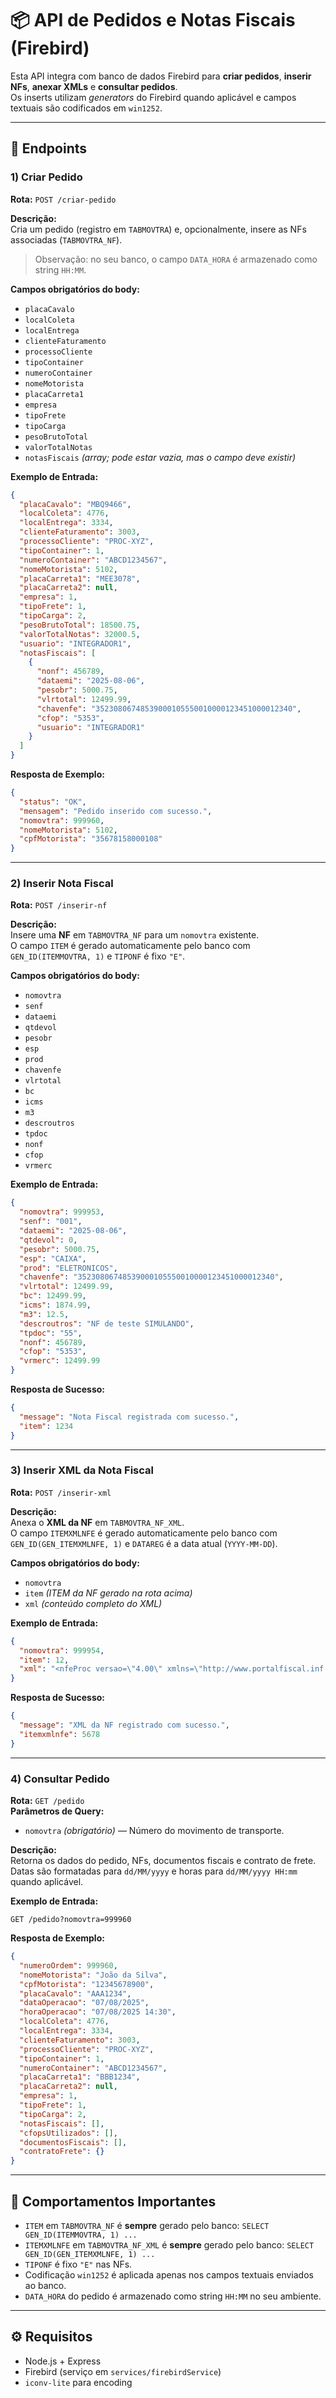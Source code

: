# 📦 API de Pedidos e Notas Fiscais (Firebird)

Esta API integra com banco de dados Firebird para **criar pedidos**, **inserir NFs**, **anexar XMLs** e **consultar pedidos**.  
Os inserts utilizam *generators* do Firebird quando aplicável e campos textuais são codificados em `win1252`.

---

## 🚀 Endpoints

### 1) Criar Pedido
**Rota:** `POST /criar-pedido`

**Descrição:**  
Cria um pedido (registro em `TABMOVTRA`) e, opcionalmente, insere as NFs associadas (`TABMOVTRA_NF`).  
> Observação: no seu banco, o campo `DATA_HORA` é armazenado como string `HH:MM`.

**Campos obrigatórios do body:**
- `placaCavalo`
- `localColeta`
- `localEntrega`
- `clienteFaturamento`
- `processoCliente`
- `tipoContainer`
- `numeroContainer`
- `nomeMotorista`
- `placaCarreta1`
- `empresa`
- `tipoFrete`
- `tipoCarga`
- `pesoBrutoTotal`
- `valorTotalNotas`
- `notasFiscais` *(array; pode estar vazia, mas o campo deve existir)*

**Exemplo de Entrada:**
```json
{
  "placaCavalo": "MBQ9466",
  "localColeta": 4776,
  "localEntrega": 3334,
  "clienteFaturamento": 3003,
  "processoCliente": "PROC-XYZ",
  "tipoContainer": 1,
  "numeroContainer": "ABCD1234567",
  "nomeMotorista": 5102,
  "placaCarreta1": "MEE3078",
  "placaCarreta2": null,
  "empresa": 1,
  "tipoFrete": 1,
  "tipoCarga": 2,
  "pesoBrutoTotal": 18500.75,
  "valorTotalNotas": 32000.5,
  "usuario": "INTEGRADOR1",
  "notasFiscais": [
    {
      "nonf": 456789,
      "dataemi": "2025-08-06",
      "pesobr": 5000.75,
      "vlrtotal": 12499.99,
      "chavenfe": "35230806748539000105550010000123451000012340",
      "cfop": "5353",
      "usuario": "INTEGRADOR1"
    }
  ]
}
```

**Resposta de Exemplo:**
```json
{
  "status": "OK",
  "mensagem": "Pedido inserido com sucesso.",
  "nomovtra": 999960,
  "nomeMotorista": 5102,
  "cpfMotorista": "35678158000108"
}
```

---

### 2) Inserir Nota Fiscal
**Rota:** `POST /inserir-nf`

**Descrição:**  
Insere uma **NF** em `TABMOVTRA_NF` para um `nomovtra` existente.  
O campo `ITEM` é gerado automaticamente pelo banco com `GEN_ID(ITEMMOVTRA, 1)` e `TIPONF` é fixo `"E"`.

**Campos obrigatórios do body:**
- `nomovtra`
- `senf`
- `dataemi`
- `qtdevol`
- `pesobr`
- `esp`
- `prod`
- `chavenfe`
- `vlrtotal`
- `bc`
- `icms`
- `m3`
- `descroutros`
- `tpdoc`
- `nonf`
- `cfop`
- `vrmerc`

**Exemplo de Entrada:**
```json
{
  "nomovtra": 999953,
  "senf": "001",
  "dataemi": "2025-08-06",
  "qtdevol": 0,
  "pesobr": 5000.75,
  "esp": "CAIXA",
  "prod": "ELETRONICOS",
  "chavenfe": "35230806748539000105550010000123451000012340",
  "vlrtotal": 12499.99,
  "bc": 12499.99,
  "icms": 1874.99,
  "m3": 12.5,
  "descroutros": "NF de teste SIMULANDO",
  "tpdoc": "55",
  "nonf": 456789,
  "cfop": "5353",
  "vrmerc": 12499.99
}
```

**Resposta de Sucesso:**
```json
{
  "message": "Nota Fiscal registrada com sucesso.",
  "item": 1234
}
```

---

### 3) Inserir XML da Nota Fiscal
**Rota:** `POST /inserir-xml`

**Descrição:**  
Anexa o **XML da NF** em `TABMOVTRA_NF_XML`.  
O campo `ITEMXMLNFE` é gerado automaticamente pelo banco com `GEN_ID(GEN_ITEMXMLNFE, 1)` e `DATAREG` é a data atual (`YYYY-MM-DD`).

**Campos obrigatórios do body:**
- `nomovtra`
- `item` *(ITEM da NF gerado na rota acima)*
- `xml` *(conteúdo completo do XML)*

**Exemplo de Entrada:**
```json
{
  "nomovtra": 999954,
  "item": 12,
  "xml": "<nfeProc versao=\"4.00\" xmlns=\"http://www.portalfiscal.inf.br/nfe\"><NFe>...</NFe></nfeProc>"
}
```

**Resposta de Sucesso:**
```json
{
  "message": "XML da NF registrado com sucesso.",
  "itemxmlnfe": 5678
}
```

---

### 4) Consultar Pedido
**Rota:** `GET /pedido`  
**Parâmetros de Query:**  
- `nomovtra` *(obrigatório)* — Número do movimento de transporte.

**Descrição:**  
Retorna os dados do pedido, NFs, documentos fiscais e contrato de frete.  
Datas são formatadas para `dd/MM/yyyy` e horas para `dd/MM/yyyy HH:mm` quando aplicável.

**Exemplo de Entrada:**
```http
GET /pedido?nomovtra=999960
```

**Resposta de Exemplo:**
```json
{
  "numeroOrdem": 999960,
  "nomeMotorista": "João da Silva",
  "cpfMotorista": "12345678900",
  "placaCavalo": "AAA1234",
  "dataOperacao": "07/08/2025",
  "horaOperacao": "07/08/2025 14:30",
  "localColeta": 4776,
  "localEntrega": 3334,
  "clienteFaturamento": 3003,
  "processoCliente": "PROC-XYZ",
  "tipoContainer": 1,
  "numeroContainer": "ABCD1234567",
  "placaCarreta1": "BBB1234",
  "placaCarreta2": null,
  "empresa": 1,
  "tipoFrete": 1,
  "tipoCarga": 2,
  "notasFiscais": [],
  "cfopsUtilizados": [],
  "documentosFiscais": [],
  "contratoFrete": {}
}
```

---

## 🧩 Comportamentos Importantes
- `ITEM` em `TABMOVTRA_NF` é **sempre** gerado pelo banco: `SELECT GEN_ID(ITEMMOVTRA, 1) ...`  
- `ITEMXMLNFE` em `TABMOVTRA_NF_XML` é **sempre** gerado pelo banco: `SELECT GEN_ID(GEN_ITEMXMLNFE, 1) ...`  
- `TIPONF` é fixo `"E"` nas NFs.  
- Codificação `win1252` é aplicada apenas nos campos textuais enviados ao banco.  
- `DATA_HORA` do pedido é armazenado como string `HH:MM` no seu ambiente.

---

## ⚙️ Requisitos
- Node.js + Express
- Firebird (serviço em `services/firebirdService`)
- `iconv-lite` para encoding

